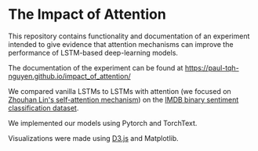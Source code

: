 # The Impact of Attention

This repository contains functionality and documentation of an experiment intended to give evidence that attention mechanisms can improve the performance of LSTM-based deep-learning models.

The documentation of the experiment can be found at https://paul-tqh-nguyen.github.io/impact_of_attention/

We compared vanilla LSTMs to LSTMs with attention (we focused on [Zhouhan Lin's self-attention mechanism](https://arxiv.org/abs/1703.03130)) on the [IMDB binary sentiment classification dataset](http://ai.stanford.edu/~amaas/data/sentiment/).

We implemented our models using Pytorch and TorchText.

Visualizations were made using [D3.js](https://d3js.org/) and Matplotlib.